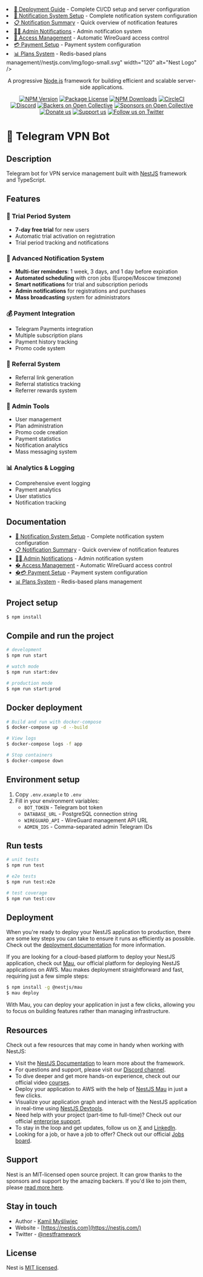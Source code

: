 <p align="center">
  <a href="http://nestjs.com/" target="blank"><img src## Documentation

- [🚀 Deployment Guide](./DEPLOYMENT.md) - Complete CI/CD setup and server configuration
- [📢 Notification System Setup](./NOTIFICATION_SCHEDULER_SETUP.md) - Complete notification system configuration
- [📋 Notification Summary](./NOTIFICATION_SUMMARY.md) - Quick overview of notification features
- [👨‍💼 Admin Notifications](./ADMIN_NOTIFICATIONS.md) - Admin notification system
- [🔐 Access Management](./ACCESS_MANAGEMENT.md) - Automatic WireGuard access control
- [💳 Payment Setup](./PAYMENT_SETUP.md) - Payment system configuration
- [📊 Plans System](./REDIS_PLANS_QUICKSTART.md) - Redis-based plans management//nestjs.com/img/logo-small.svg" width="120" alt="Nest Logo" /></a>
</p>

[circleci-image]: https://img.shields.io/circleci/build/github/nestjs/nest/master?token=abc123def456
[circleci-url]: https://circleci.com/gh/nestjs/nest

  <p align="center">A progressive <a href="http://nodejs.org" target="_blank">Node.js</a> framework for building efficient and scalable server-side applications.</p>
    <p align="center">
<a href="https://www.npmjs.com/~nestjscore" target="_blank"><img src="https://img.shields.io/npm/v/@nestjs/core.svg" alt="NPM Version" /></a>
<a href="https://www.npmjs.com/~nestjscore" target="_blank"><img src="https://img.shields.io/npm/l/@nestjs/core.svg" alt="Package License" /></a>
<a href="https://www.npmjs.com/~nestjscore" target="_blank"><img src="https://img.shields.io/npm/dm/@nestjs/common.svg" alt="NPM Downloads" /></a>
<a href="https://circleci.com/gh/nestjs/nest" target="_blank"><img src="https://img.shields.io/circleci/build/github/nestjs/nest/master" alt="CircleCI" /></a>
<a href="https://discord.gg/G7Qnnhy" target="_blank"><img src="https://img.shields.io/badge/discord-online-brightgreen.svg" alt="Discord"/></a>
<a href="https://opencollective.com/nest#backer" target="_blank"><img src="https://opencollective.com/nest/backers/badge.svg" alt="Backers on Open Collective" /></a>
<a href="https://opencollective.com/nest#sponsor" target="_blank"><img src="https://opencollective.com/nest/sponsors/badge.svg" alt="Sponsors on Open Collective" /></a>
  <a href="https://paypal.me/kamilmysliwiec" target="_blank"><img src="https://img.shields.io/badge/Donate-PayPal-ff3f59.svg" alt="Donate us"/></a>
    <a href="https://opencollective.com/nest#sponsor"  target="_blank"><img src="https://img.shields.io/badge/Support%20us-Open%20Collective-41B883.svg" alt="Support us"></a>
  <a href="https://twitter.com/nestframework" target="_blank"><img src="https://img.shields.io/twitter/follow/nestframework.svg?style=social&label=Follow" alt="Follow us on Twitter"></a>
</p>
  <!--[![Backers on Open Collective](https://opencollective.com/nest/backers/badge.svg)](https://opencollective.com/nest#backer)
  [![Sponsors on Open Collective](https://opencollective.com/nest/sponsors/badge.svg)](https://opencollective.com/nest#sponsor)-->

# 🤖 Telegram VPN Bot

## Description

Telegram bot for VPN service management built with [NestJS](https://github.com/nestjs/nest) framework and TypeScript.

## Features

### 🎁 Trial Period System

- **7-day free trial** for new users
- Automatic trial activation on registration
- Trial period tracking and notifications

### 🔔 Advanced Notification System

- **Multi-tier reminders**: 1 week, 3 days, and 1 day before expiration
- **Automated scheduling** with cron jobs (Europe/Moscow timezone)
- **Smart notifications** for trial and subscription periods
- **Admin notifications** for registrations and purchases
- **Mass broadcasting** system for administrators

### 💰 Payment Integration

- Telegram Payments integration
- Multiple subscription plans
- Payment history tracking
- Promo code system

### 👥 Referral System

- Referral link generation
- Referral statistics tracking
- Referrer rewards system

### 🔧 Admin Tools

- User management
- Plan administration
- Promo code creation
- Payment statistics
- Notification analytics
- Mass messaging system

### 📊 Analytics & Logging

- Comprehensive event logging
- Payment analytics
- User statistics
- Notification tracking

## Documentation

- [📢 Notification System Setup](./NOTIFICATION_SCHEDULER_SETUP.md) - Complete notification system configuration
- [📋 Notification Summary](./NOTIFICATION_SUMMARY.md) - Quick overview of notification features
- [👨‍💼 Admin Notifications](./ADMIN_NOTIFICATIONS.md) - Admin notification system
- [� Access Management](./ACCESS_MANAGEMENT.md) - Automatic WireGuard access control
- [�💳 Payment Setup](./PAYMENT_SETUP.md) - Payment system configuration
- [📊 Plans System](./REDIS_PLANS_QUICKSTART.md) - Redis-based plans management

## Project setup

```bash
$ npm install
```

## Compile and run the project

```bash
# development
$ npm run start

# watch mode
$ npm run start:dev

# production mode
$ npm run start:prod
```

## Docker deployment

```bash
# Build and run with docker-compose
$ docker-compose up -d --build

# View logs
$ docker-compose logs -f app

# Stop containers
$ docker-compose down
```

## Environment setup

1. Copy `.env.example` to `.env`
2. Fill in your environment variables:
   - `BOT_TOKEN` - Telegram bot token
   - `DATABASE_URL` - PostgreSQL connection string
   - `WIREGUARD_API` - WireGuard management API URL
   - `ADMIN_IDS` - Comma-separated admin Telegram IDs

## Run tests

```bash
# unit tests
$ npm run test

# e2e tests
$ npm run test:e2e

# test coverage
$ npm run test:cov
```

## Deployment

When you're ready to deploy your NestJS application to production, there are some key steps you can take to ensure it runs as efficiently as possible. Check out the [deployment documentation](https://docs.nestjs.com/deployment) for more information.

If you are looking for a cloud-based platform to deploy your NestJS application, check out [Mau](https://mau.nestjs.com), our official platform for deploying NestJS applications on AWS. Mau makes deployment straightforward and fast, requiring just a few simple steps:

```bash
$ npm install -g @nestjs/mau
$ mau deploy
```

With Mau, you can deploy your application in just a few clicks, allowing you to focus on building features rather than managing infrastructure.

## Resources

Check out a few resources that may come in handy when working with NestJS:

- Visit the [NestJS Documentation](https://docs.nestjs.com) to learn more about the framework.
- For questions and support, please visit our [Discord channel](https://discord.gg/G7Qnnhy).
- To dive deeper and get more hands-on experience, check out our official video [courses](https://courses.nestjs.com/).
- Deploy your application to AWS with the help of [NestJS Mau](https://mau.nestjs.com) in just a few clicks.
- Visualize your application graph and interact with the NestJS application in real-time using [NestJS Devtools](https://devtools.nestjs.com).
- Need help with your project (part-time to full-time)? Check out our official [enterprise support](https://enterprise.nestjs.com).
- To stay in the loop and get updates, follow us on [X](https://x.com/nestframework) and [LinkedIn](https://linkedin.com/company/nestjs).
- Looking for a job, or have a job to offer? Check out our official [Jobs board](https://jobs.nestjs.com).

## Support

Nest is an MIT-licensed open source project. It can grow thanks to the sponsors and support by the amazing backers. If you'd like to join them, please [read more here](https://docs.nestjs.com/support).

## Stay in touch

- Author - [Kamil Myśliwiec](https://twitter.com/kammysliwiec)
- Website - [https://nestjs.com](https://nestjs.com/)
- Twitter - [@nestframework](https://twitter.com/nestframework)

## License

Nest is [MIT licensed](https://github.com/nestjs/nest/blob/master/LICENSE).
